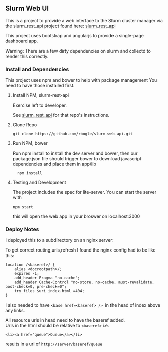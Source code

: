 ## Slurm Web UI
This is a project to provide a web interface to the Slurm cluster manager via
the slurm_rest_api project found here: [slurm_rest_api](https://github.com/rbogle/slurm-rest-api)

This project uses bootstrap and angularjs to provide a single-page dashboard app.

Warning: There are a few dirty dependencies on slurm and collectd to render this correctly.

### Install and Dependencies
This project uses npm and bower to help with package management
You need to have those installed first.

1. Install NPM, slurm-rest-api

    Exercise left to developer.

    See [slurm_rest_api](https://github.com/rbogle/slurm-rest-api)
    for that repo's instructions.

2. Clone Repo
    ```
    git clone https://github.com/rbogle/slurm-web-api.git
    ```

3. Run NPM, bower

    Run npm install to install the dev server and bower, then our package.json file should trigger bower to download javascript dependencies and place them in app/lib

    ```
      npm install

    ```

4. Testing and Development

    The project includes the spec for lite-server. You can start the server with

    ```
    npm start
    ```

    this will open the web app in your broswer on localhost:3000

### Deploy Notes
I deployed this to a subdirectory on an nginx server.

To get correct routing,urls,refresh I found the nginx config had to be like this:
```
location /<baseref>/ {
    alias <docrootpath>/;
    expires -1;
    add_header Pragma "no-cache";
    add_header Cache-Control "no-store, no-cache, must-revalidate, post-check=0, pre-check=0";
    try_files $uri index.html =404;
}
```

I also needed to have `<base href=<baseref> /> `in the head of index above any links.

All resource urls in head need to have the baseref added.  
Urls in the html should be relative to ``<baseref>`` i.e.

```
<li><a href="queue">Queue</a></li>
```
results in a url of `http://server/baseref/queue`
